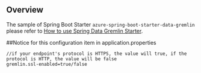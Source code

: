 ## Overview
The sample of Spring Boot Starter `azure-spring-boot-starter-data-gremlin` please refer to
[How to use Spring Data Gremlin Starter](https://docs.microsoft.com/en-us/java/azure/spring-framework/configure-spring-data-gremlin-java-app-with-cosmos-db?view=azure-java-stable).

##Notice
for this configuration item in application.properties
```
//if your endpoint's protocol is HTTPS, the value will true, if the protocol is HTTP, the value will be false
gremlin.ssl-enabled=true/false
```
